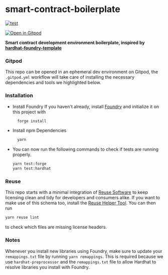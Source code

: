 # smart-contract-boilerplate

[![test](https://github.com/0xKrauser/smart-contract-boilerplate/actions/workflows/test.yml/badge.svg?branch=main)](https://github.com/0xKrauser/smart-contract-boilerplate/actions/workflows/test.yml)

[![Open in Gitpod](https://gitpod.io/button/open-in-gitpod.svg)](https://gitpod.io/#https://github.com/0xKrauser/smart-contract-boilerplate)

**Smart contract development environment boilerplate, inspired by [hardhat-foundry-template](https://github.com/foundry-rs/hardhat-foundry-template)**


### Gitpod

This repo can be opened in an ephemeral dev environment on Gitpod, the `.gitpod.yml` workflow will take care of installing the necessary dependencies and tools we highlighted below.


### Installation

  * Install Foundry
    If you haven't already, install [Foundry](https://book.getfoundry.sh/getting-started/installation)
    and initialize it on this project with
    ```bash
      forge install
    ```
  * Install npm 
    Dependencies
    ```bash
      yarn
    ```
  * You can now run the following commands to check if tests are running properly.
    ```bash
    yarn test:forge
    yarn test:hardhat
    ```


### Reuse

This repo starts with a minimal integration of [Reuse Software](https://reuse.software/) to keep licensing clean and tidy for developers and consumers alike. If you want to make use of this schema too, install the [Reuse Helper Tool](https://git.fsfe.org/reuse/tool). You can then run
```bash
yarn reuse lint
```
to check which files are missing license headers.


### Notes

Whenever you install new libraries using Foundry, make sure to update your `remappings.txt` file by running `yarn remappings`. This is required because we use `hardhat-preprocessor` and the `remappings.txt` file to allow Hardhat to resolve libraries you install with Foundry.